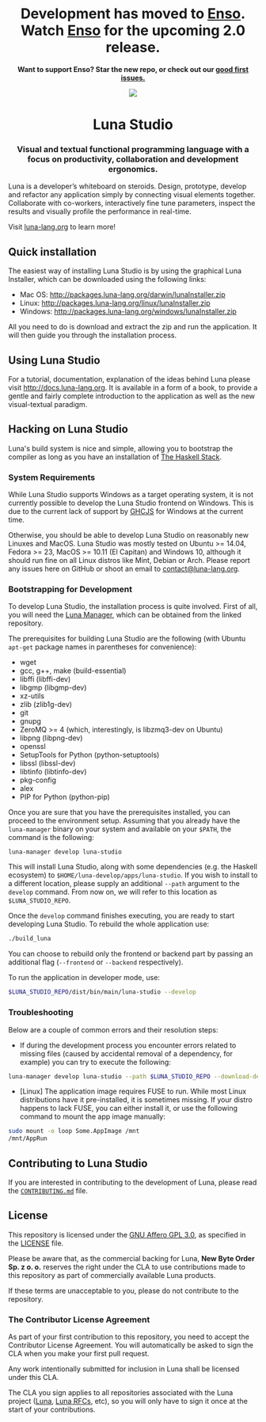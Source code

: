 <h1 align="center">
  <b>Development has moved to <a href="https://github.com/luna/enso">Enso</a>.</b> <br/>
  Watch <a href="https://github.com/luna/enso">Enso</a> for the upcoming 2.0 release.<br/>
</h1>
<p align="center">
  <b>Want to support Enso? Star the new repo, or check out our <a href="https://github.com/luna/ide/contribute">good first issues.</a> </b>
</p>

<p align="center">
<img src="https://github.com/luna/luna-studio/raw/master/resources/logo.ico" style="margin: 0 auto;">
</p>

<h1 align="center">Luna Studio</h1>
<h3 align="center">Visual and textual functional programming language with a focus on productivity, collaboration and development ergonomics.</h3>

Luna is a developer’s whiteboard on steroids. Design, prototype, develop and refactor any application simply by connecting visual elements together. Collaborate with co-workers, interactively fine tune parameters, inspect the results and visually profile the performance in real-time.

Visit [luna-lang.org](https://www.luna-lang.org) to learn more!

## Quick installation

The easiest way of installing Luna Studio is by using the graphical Luna Installer, which can be downloaded using the following links:
* Mac OS: http://packages.luna-lang.org/darwin/lunaInstaller.zip
* Linux: http://packages.luna-lang.org/linux/lunaInstaller.zip
* Windows: http://packages.luna-lang.org/windows/lunaInstaller.zip

All you need to do is download and extract the zip and run the application. It will then guide you through the installation process.

## Using Luna Studio

For a tutorial, documentation, explanation of the ideas behind Luna please visit http://docs.luna-lang.org. It is available in a form of a book, to provide a gentle and fairly complete introduction to the application as well as the new visual-textual paradigm.

## Hacking on Luna Studio
Luna's build system is nice and simple, allowing you to bootstrap the compiler
as long as you have an installation of 
[The Haskell Stack](https://docs.haskellstack.org/en/stable/README/). 

### System Requirements
While Luna Studio supports Windows as a target operating system, it is not 
currently possible to develop the Luna Studio frontend on Windows. This is due
to the current lack of support by [GHCJS](https://github.com/ghcjs/ghcjs) for
Windows at the current time. 

Otherwise, you should be able to develop Luna Studio on reasonably new Linuxes
and MacOS. Luna Studio was mostly tested on Ubuntu >= 14.04, Fedora >= 23, MacOS
\>= 10.11 (El Capitan) and Windows 10, although it should run fine on all Linux 
distros like Mint, Debian or Arch. Please report any issues here on GitHub or 
shoot an email to [contact@luna-lang.org](mailto:contact@luna-lang.org).

### Bootstrapping for Development
To develop Luna Studio, the installation process is quite involved. First of 
all, you will need the [Luna Manager](https://github.com/luna/luna-manager), 
which can be obtained from the linked repository.

The prerequisites for building Luna Studio are the following (with Ubuntu 
`apt-get` package names in parentheses for convenience):

* wget
* gcc, g++, make (build-essential)
* libffi (libffi-dev)
* libgmp (libgmp-dev)
* xz-utils
* zlib (zlib1g-dev)
* git
* gnupg
* ZeroMQ >= 4 (which, interestingly, is libzmq3-dev on Ubuntu)
* libpng (libpng-dev)
* openssl
* SetupTools for Python (python-setuptools)
* libssl (libssl-dev)
* libtinfo (libtinfo-dev)
* pkg-config
* alex
* PIP for Python (python-pip)

Once you are sure that you have the prerequisites installed, you can proceed to
the environment setup. Assuming that you already have the `luna-manager` binary
on your system and available on your `$PATH`, the command is the following:

```
luna-manager develop luna-studio
```

This will install Luna Studio, along with some dependencies (e.g. the Haskell
ecosystem) to `$HOME/luna-develop/apps/luna-studio`. If you wish to install to
a different location, please supply an additional `--path` argument to the
`develop` command. From now on, we will refer to this location as 
`$LUNA_STUDIO_REPO`.

Once the `develop` command finishes executing, you are ready to start developing
Luna Studio. To rebuild the whole application use:

```sh
./build_luna
```

You can choose to rebuild only the frontend or backend part by passing an 
additional flag (`--frontend` or `--backend` respectively).

To run the application in developer mode, use:

```sh
$LUNA_STUDIO_REPO/dist/bin/main/luna-studio --develop
```

### Troubleshooting
Below are a couple of common errors and their resolution steps:

- If during the development process you encounter errors related to missing 
  files (caused by accidental removal of a dependency, for example) you can
  try to execute the following:

```sh
luna-manager develop luna-studio --path $LUNA_STUDIO_REPO --download-dependencies
```

- [Linux] The application image requires FUSE to run. While most Linux 
  distributions have it pre-installed, it is sometimes missing. If your distro
  happens to lack FUSE, you can either install it, or use the following command
  to mount the app image manually:

```sh
sudo mount -o loop Some.AppImage /mnt
/mnt/AppRun
```

## Contributing to Luna Studio
If you are interested in contributing to the development of Luna, please read
the 
[`CONTRIBUTING.md`](https://github.com/luna/luna-studio/blob/master/CONTRIBUTING.md)
file. 

## License
This repository is licensed under the
[GNU Affero GPL 3.0](https://opensource.org/licenses/AGPL-3.0), as specified in the
[LICENSE](https://github.com/luna/luna-studio/blob/master/LICENSE) file. 

Please be aware that, as the commercial backing for Luna, 
**New Byte Order Sp. z o. o.** reserves the right under the CLA to use 
contributions made to this repository as part of commercially available Luna 
products. 

If these terms are unacceptable to you, please do not contribute to the 
repository.

### The Contributor License Agreement
As part of your first contribution to this repository, you need to accept the 
Contributor License Agreement. You will automatically be asked to sign the CLA 
when you make your first pull request. 

Any work intentionally submitted for inclusion in Luna shall be licensed under
this CLA.

The CLA you sign applies to all repositories associated with the Luna project 
([Luna](https://github.com/luna/luna), 
[Luna RFCs](https://github.com/luna/luna-rfcs), etc), so you will only have 
to sign it once at the start of your contributions.
